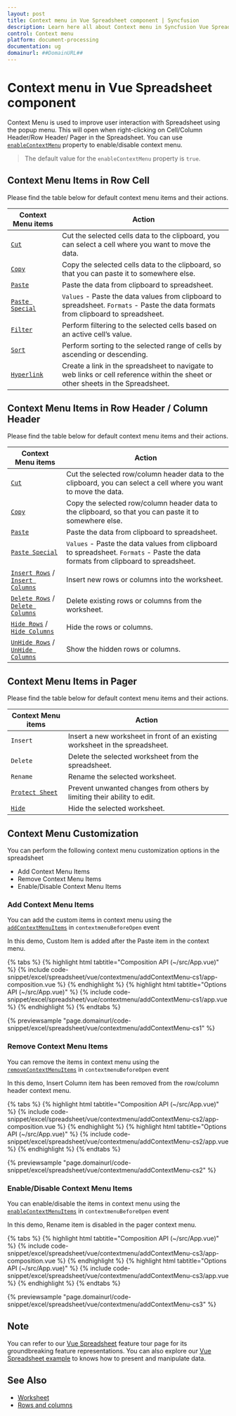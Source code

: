 ```yaml
---
layout: post
title: Context menu in Vue Spreadsheet component | Syncfusion
description: Learn here all about Context menu in Syncfusion Vue Spreadsheet component of Syncfusion Essential JS 2 and more.
control: Context menu 
platform: document-processing
documentation: ug
domainurl: ##DomainURL##
---
```


# Context menu in Vue Spreadsheet component

Context Menu is used to improve user interaction with Spreadsheet using the popup menu. This will open when right-clicking on Cell/Column Header/Row Header/ Pager in the Spreadsheet. You can use [`enableContextMenu`](https://ej2.syncfusion.com/vue/documentation/api/spreadsheet/#enablecontextmenu) property to enable/disable context menu.

> The default value for the `enableContextMenu` property is `true`.

## Context Menu Items in Row Cell

Please find the table below for default context menu items and their actions.

| Context Menu items | Action |
|-------|---------|
| [`Cut`](https://ej2.syncfusion.com/vue/documentation/api/spreadsheet/#cut) | Cut the selected cells data to the clipboard, you can select a cell where you want to move the data. |
| [`Copy`](https://ej2.syncfusion.com/vue/documentation/api/spreadsheet/#copy) | Copy the selected cells data to the clipboard, so that you can paste it to somewhere else. |
| [`Paste`](https://ej2.syncfusion.com/vue/documentation/api/spreadsheet/#paste) | Paste the data from clipboard to spreadsheet. |
| [`Paste Special`](https://ej2.syncfusion.com/vue/documentation/api/spreadsheet/#paste) | `Values` - Paste the data values from clipboard to spreadsheet.  `Formats` - Paste the data formats from clipboard to spreadsheet. |
| [`Filter`](https://ej2.syncfusion.com/vue/documentation/api/spreadsheet/#filter) | Perform filtering to the selected cells based on an active cell’s value. |
| [`Sort`](https://ej2.syncfusion.com/vue/documentation/api/spreadsheet/#sort) | Perform sorting to the selected range of cells by ascending or descending. |
| [`Hyperlink`](https://ej2.syncfusion.com/vue/documentation/api/spreadsheet/#hyperlink) | Create a link in the spreadsheet to navigate to web links or cell reference within the sheet or other sheets in the Spreadsheet. |

## Context Menu Items in Row Header / Column Header

Please find the table below for default context menu items and their actions.

| Context Menu items | Action |
|-------|---------|
| [`Cut`](https://ej2.syncfusion.com/vue/documentation/api/spreadsheet/#cut) | Cut the selected row/column header data to the clipboard, you can select a cell where you want to move the data. |
| [`Copy`](https://ej2.syncfusion.com/vue/documentation/api/spreadsheet/#copy) | Copy the selected row/column header data to the clipboard, so that you can paste it to somewhere else. |
| [`Paste`](https://ej2.syncfusion.com/vue/documentation/api/spreadsheet/#paste) | Paste the data from clipboard to spreadsheet. |
| [`Paste Special`](https://ej2.syncfusion.com/vue/documentation/api/spreadsheet/#paste) | `Values` - Paste the data values from clipboard to spreadsheet. `Formats` - Paste the data formats from clipboard to spreadsheet. |
| [`Insert Rows`](https://ej2.syncfusion.com/vue/documentation/api/spreadsheet/#insertrow) / [`Insert Columns`](https://ej2.syncfusion.com/vue/documentation/api/spreadsheet/#insertcolumn) | Insert new rows or columns into the worksheet. |
| [`Delete Rows`](https://ej2.syncfusion.com/vue/documentation/api/spreadsheet/#delete) / [`Delete Columns`](https://ej2.syncfusion.com/vue/documentation/api/spreadsheet/#delete) | Delete existing rows or columns from the worksheet. |
| [`Hide Rows`](https://ej2.syncfusion.com/vue/documentation/api/spreadsheet/#hiderow) / [`Hide Columns`](https://ej2.syncfusion.com/vue/documentation/api/spreadsheet/#hidecolumn) | Hide the rows or columns. |
| [`UnHide Rows`](https://ej2.syncfusion.com/vue/documentation/api/spreadsheet/#hiderow) / [`UnHide Columns`](https://ej2.syncfusion.com/vue/documentation/api/spreadsheet/#hidecolumn) | Show the hidden rows or columns. |

## Context Menu Items in Pager

Please find the table below for default context menu items and their actions.

| Context Menu items | Action |
|-------|---------|
| `Insert` | Insert a new worksheet in front of an existing worksheet in the spreadsheet. |
| `Delete` | Delete the selected worksheet from the spreadsheet. |
| `Rename` | Rename the selected worksheet. |
| [`Protect Sheet`](https://ej2.syncfusion.com/vue/documentation/api/spreadsheet/#protectsheet) | Prevent unwanted changes from others by limiting their ability to edit. |
| [`Hide`](https://ej2.syncfusion.com/vue/documentation/api/spreadsheet/#hide) |Hide the selected worksheet. |

## Context Menu Customization

You can perform the following context menu customization options in the spreadsheet

* Add Context Menu Items
* Remove Context Menu Items
* Enable/Disable Context Menu Items

### Add Context Menu Items

You can add the custom items in context menu using the [`addContextMenuItems`](https://ej2.syncfusion.com/vue/documentation/api/spreadsheet/#addcontextmenuitems) in `contextmenuBeforeOpen` event

In this demo, Custom Item is added after the Paste item in the context menu.

{% tabs %}
{% highlight html tabtitle="Composition API (~/src/App.vue)" %}
{% include code-snippet/excel/spreadsheet/vue/contextmenu/addContextMenu-cs1/app-composition.vue %}
{% endhighlight %}
{% highlight html tabtitle="Options API (~/src/App.vue)" %}
{% include code-snippet/excel/spreadsheet/vue/contextmenu/addContextMenu-cs1/app.vue %}
{% endhighlight %}
{% endtabs %}
        
{% previewsample "page.domainurl/code-snippet/excel/spreadsheet/vue/contextmenu/addContextMenu-cs1" %}

### Remove Context Menu Items

You can remove the items in context menu using the [`removeContextMenuItems`](https://ej2.syncfusion.com/vue/documentation/api/spreadsheet/#removecontextmenuitems) in `contextmenuBeforeOpen` event

In this demo, Insert Column item has been removed from the row/column header context menu.

{% tabs %}
{% highlight html tabtitle="Composition API (~/src/App.vue)" %}
{% include code-snippet/excel/spreadsheet/vue/contextmenu/addContextMenu-cs2/app-composition.vue %}
{% endhighlight %}
{% highlight html tabtitle="Options API (~/src/App.vue)" %}
{% include code-snippet/excel/spreadsheet/vue/contextmenu/addContextMenu-cs2/app.vue %}
{% endhighlight %}
{% endtabs %}
        
{% previewsample "page.domainurl/code-snippet/excel/spreadsheet/vue/contextmenu/addContextMenu-cs2" %}

### Enable/Disable Context Menu Items

You can enable/disable the items in context menu using the [`enableContextMenuItems`](https://ej2.syncfusion.com/vue/documentation/api/spreadsheet/#enablecontextmenuitems) in `contextmenuBeforeOpen` event

In this demo, Rename item is disabled in the pager context menu.

{% tabs %}
{% highlight html tabtitle="Composition API (~/src/App.vue)" %}
{% include code-snippet/excel/spreadsheet/vue/contextmenu/addContextMenu-cs3/app-composition.vue %}
{% endhighlight %}
{% highlight html tabtitle="Options API (~/src/App.vue)" %}
{% include code-snippet/excel/spreadsheet/vue/contextmenu/addContextMenu-cs3/app.vue %}
{% endhighlight %}
{% endtabs %}
        
{% previewsample "page.domainurl/code-snippet/excel/spreadsheet/vue/contextmenu/addContextMenu-cs3" %}

## Note

You can refer to our [Vue Spreadsheet](https://www.syncfusion.com/vue-ui-components/vue-spreadsheet) feature tour page for its groundbreaking feature representations. You can also explore our [Vue Spreadsheet example](https://ej2.syncfusion.com/vue/demos/#/material/spreadsheet/default.html) to knows how to present and manipulate data.

## See Also

* [Worksheet](./worksheet)
* [Rows and columns](./rows-and-columns)